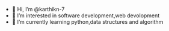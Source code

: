 - 👋 Hi, I’m @karthikn-7
- 👀 I’m interested in software development,web devolopment
- 🌱 I’m currently learning python,data structures and algorithm


<!---
karthikn-7/karthikn-7 is a ✨ special ✨ repository because its `README.md` (this file) appears on your GitHub profile.
You can click the Preview link to take a look at your changes.
--->
